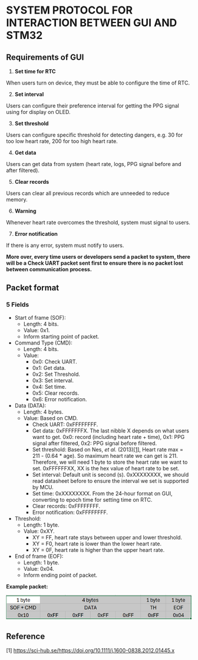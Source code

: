 # SYSTEM PROTOCOL FOR INTERACTION BETWEEN GUI AND STM32

## Requirements of GUI

1. **Set time for RTC**

When users turn on device, they must be able to configure the time of RTC.

2. **Set interval**

Users can configure their preference interval for getting the PPG signal using for display on OLED.

3. **Set threshold**

Users can configure specific threshold for detecting dangers, e.g. 30 for too low heart rate, 200 for too high heart rate.

4. **Get data**

Users can get data from system (heart rate, logs, PPG signal before and after filtered).

5. **Clear records**

Users can clear all previous records which are unneeded to reduce memory.

6. **Warning**

Whenever heart rate overcomes the threshold, system must signal to users.

7. **Error notification**

If there is any error, system must notify to users.

**More over, every time users or developers send a packet to system, there will be a **Check UART** packet sent first to ensure there is no packet lost between communication process.**

## Packet format

### 5 Fields
- Start of frame (SOF):
  - Length: 4 bits.
  - Value: 0x1.
  - Inform starting point of packet.
- Command Type (CMD):
  - Length: 4 bits.
  - Value:
    - 0x0: Check UART.
    - 0x1: Get data.
    - 0x2: Set Threshold.
    - 0x3: Set interval.
    - 0x4: Set time.
    - 0x5: Clear records.
    - 0x6: Error notification.
- Data (DATA):
  - Length: 4 bytes.
  - Value: Based on CMD.
    - Check UART: 0xFFFFFFFF.
    - Get data: 0xFFFFFFFX. The last nibble X depends on what users want to get. 0x0: record (including heart rate + time), 0x1: PPG signal after filtered, 0x2: PPG signal before filtered.
    - Set threshold: Based on Nes, *et al.* (2013)[[1]](https://sci-hub.se/https://doi.org/10.1111/j.1600-0838.2012.01445.x), Heart rate max = 211 - (0.64 * age). So maximum heart rate we can get is 211. Therefore, we will need 1 byte to store the heart rate we want to set. 0xFFFFFFXX, XX is the hex value of heart rate to be set.
    - Set interval: Default unit is second (s). 0xXXXXXXXX, we should read datasheet before to ensure the interval we set is supported by MCU.
    - Set time: 0xXXXXXXXX. From the 24-hour format on GUI, converting to epoch time for setting time on RTC.
    - Clear records: 0xFFFFFFFF.
    - Error notification: 0xFFFFFFFF.
- Threshold:
  - Length: 1 byte.
  - Value: 0xXY. 
    - XY = FF, heart rate stays between upper and lower threshold. 
    - XY = F0, heart rate is lower than the lower heart rate. 
    - XY = 0F, heart rate is higher than the upper heart rate.
- End of frame (EOF):
  - Length: 1 byte.
  - Value: 0x04.
  - Inform ending point of packet.

**Example packet:**

![image](./img/example_packet.png)

## Reference

[1] https://sci-hub.se/https://doi.org/10.1111/j.1600-0838.2012.01445.x